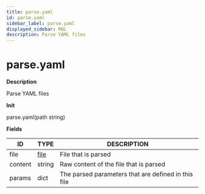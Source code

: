 ```yaml
---
title: parse.yaml
id: parse.yaml
sidebar_label: parse.yaml
displayed_sidebar: MQL
description: Parse YAML files
---
```


# parse.yaml

**Description**

Parse YAML files

**Init**

parse.yaml(path string)

**Fields**

| ID      | TYPE            | DESCRIPTION                                         |
| ------- | --------------- | --------------------------------------------------- |
| file    | [file](file.md) | File that is parsed                                 |
| content | string          | Raw content of the file that is parsed              |
| params  | dict            | The parsed parameters that are defined in this file |
